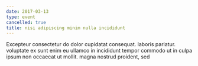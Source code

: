 ```yaml
---
date: 2017-03-13
type: event
cancelled: true
title: nisi adipiscing minim nulla incididunt
---
```

Excepteur consectetur do dolor cupidatat consequat. laboris pariatur. voluptate ex sunt enim eu ullamco in incididunt tempor commodo ut in culpa ipsum non occaecat ut mollit. magna nostrud proident, sed